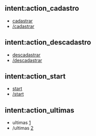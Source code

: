## intent:action_cadastro
- [cadastrar](command)
- [/cadastrar](command)

## intent:action_descadastro
- [descadastrar](command)
- [/descadastrar](command)

## intent:action_start
- [start](command)
- [/start](command)

## intent:action_ultimas
- ultimas [1](pl_number)
- /ultimas [2](pl_number)